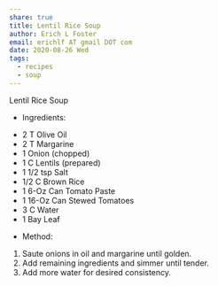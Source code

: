 ```yaml
---
share: true
title: Lentil Rice Soup
author: Erich L Foster
email: erichlf AT gmail DOT com
date: 2020-08-26 Wed
tags:
  - recipes
  - soup
---
```

Lentil Rice Soup
* Ingredients:
- 2 T Olive Oil
- 2 T Margarine
- 1 Onion (chopped)
- 1 C Lentils (prepared)
- 1 1/2 tsp Salt
- 1/2 C Brown Rice
- 1 6-Oz Can Tomato Paste
- 1 16-Oz Can Stewed Tomatoes
- 3 C Water
- 1 Bay Leaf

* Method:
1. Saute onions in oil and margarine until golden.
2. Add remaining ingredients and simmer until tender.
3. Add more water for desired consistency.

